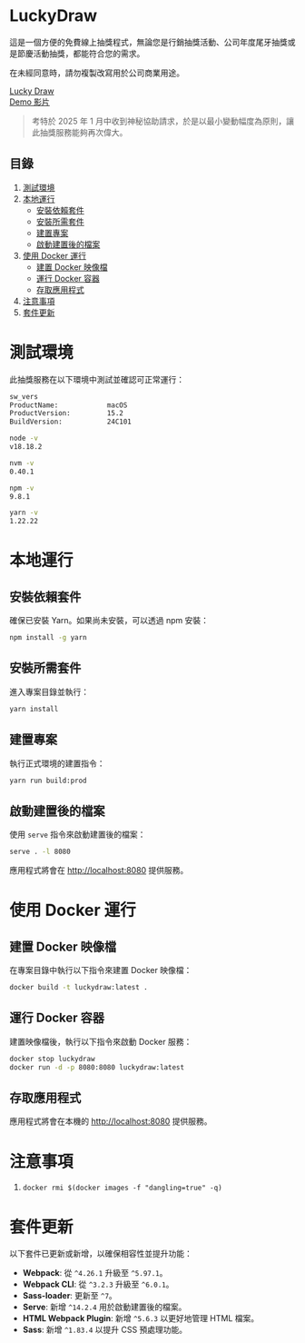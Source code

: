 # LuckyDraw

這是一個方便的免費線上抽獎程式，無論您是行銷抽獎活動、公司年度尾牙抽獎或是節慶活動抽獎，都能符合您的需求。

在未經同意時，請勿複製改寫用於公司商業用途。

[Lucky Draw](https://hsiehshujeng.github.io/luckydraw/)  
[Demo 影片](https://www.youtube.com/watch?v=Vp7fli021d8)


> 考特於 2025 年 1 月中收到神秘協助請求，於是以最小變動幅度為原則，讓此抽獎服務能夠再次偉大。

## 目錄
1. [測試環境](#測試環境)
2. [本地運行](#本地運行)
   - [安裝依賴套件](#安裝依賴套件)
   - [安裝所需套件](#安裝所需套件)
   - [建置專案](#建置專案)
   - [啟動建置後的檔案](#啟動建置後的檔案)
3. [使用 Docker 運行](#使用-docker-運行)
   - [建置 Docker 映像檔](#建置-docker-映像檔)
   - [運行 Docker 容器](#運行-docker-容器)
   - [存取應用程式](#存取應用程式)
4. [注意事項](#注意事項)
5. [套件更新](#套件更新)


# 測試環境
此抽獎服務在以下環境中測試並確認可正常運行：

```bash
sw_vers
ProductName:            macOS
ProductVersion:         15.2
BuildVersion:           24C101

node -v
v18.18.2

nvm -v
0.40.1

npm -v
9.8.1

yarn -v
1.22.22
```


# 本地運行

## 安裝依賴套件
確保已安裝 Yarn。如果尚未安裝，可以透過 npm 安裝：

```bash
npm install -g yarn
```

## 安裝所需套件
進入專案目錄並執行：

```bash
yarn install
```

## 建置專案
執行正式環境的建置指令：

```bash
yarn run build:prod
```

## 啟動建置後的檔案
使用 `serve` 指令來啟動建置後的檔案：

```bash
serve . -l 8080
```

應用程式將會在 [http://localhost:8080](http://localhost:8080) 提供服務。



# 使用 Docker 運行

## 建置 Docker 映像檔
在專案目錄中執行以下指令來建置 Docker 映像檔：

```bash
docker build -t luckydraw:latest .
```

## 運行 Docker 容器
建置映像檔後，執行以下指令來啟動 Docker 服務：

```bash
docker stop luckydraw
docker run -d -p 8080:8080 luckydraw:latest
```

## 存取應用程式
應用程式將會在本機的 [http://localhost:8080](http://localhost:8080) 提供服務。



# 注意事項
1. `docker rmi $(docker images -f "dangling=true" -q)`



# 套件更新

以下套件已更新或新增，以確保相容性並提升功能：

- **Webpack**: 從 `^4.26.1` 升級至 `^5.97.1`。
- **Webpack CLI**: 從 `^3.2.3` 升級至 `^6.0.1`。
- **Sass-loader**: 更新至 `^7`。
- **Serve**: 新增 `^14.2.4` 用於啟動建置後的檔案。
- **HTML Webpack Plugin**: 新增 `^5.6.3` 以更好地管理 HTML 檔案。
- **Sass**: 新增 `^1.83.4` 以提升 CSS 預處理功能。